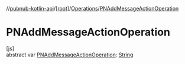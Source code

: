 //[pubnub-kotlin-api](../../../index.md)/[[root]](../index.md)/[Operations](index.md)/[PNAddMessageActionOperation](-p-n-add-message-action-operation.md)

# PNAddMessageActionOperation

[js]\
abstract var [PNAddMessageActionOperation](-p-n-add-message-action-operation.md): [String](https://kotlinlang.org/api/latest/jvm/stdlib/kotlin/-string/index.html)
